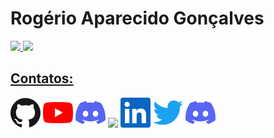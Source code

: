 # Rogério Aparecido Gonçalves



<div>
<a href="https://github.com/rogerioag">
<img height="180em" src="https://github-readme-stats.vercel.app/api/top-langs/?username=rogerioag&layout=compact&langs_count=7&theme=dracula"/>
<img height="180em" src="https://github-readme-stats.vercel.app/api?username=rogerioag&show_icons=true&theme=dracula&include_all_commits=true&count_private=true"/>
</div>
  
## Contatos:

<div>
<a href="https://github.com/rogerioag"><img alt="GitHub" title="GitHub" height="48" width="48" src="assets/github.svg"></a>
<a href="https://youtube.com/@rogeriorag"><img alt="YouTube" title="YouTube" height="48" width="48" src="assets/youtube.svg"></a></a>
<a href="https://instagram.com/rogeriorag" target="_blank"><img alt="Instagram" title="Instagram" height="48" width="48" src="assets/discord.svg" target="_blank"></a>
<!--<a href="https://www.twitch.tv/seu-usuário-aqui" target="_blank"><img src="https://img.shields.io/badge/Twitch-9146FF?style=for-the-badge&logo=twitch&logoColor=white" target="_blank"></a>-->
<a href = "mailto:rogerio.rag@gmail.com"><img src="https://img.shields.io/badge/Gmail-D14836?style=for-the-badge&logo=gmail&logoColor=white" target="_blank"></a>
<a href="https://www.linkedin.com/in/rogerioag"><img alt="LinkedIn" title="LinkedIn" height="48" width="48" src="assets/linkedin.svg" target="_blank"></a>
<a href="https://twitter.com/rogeriorag"><img alt="Twitter" title="Twitter" height="48" width="48" src="assets/twitter.svg"></a>
<a href="https://discord.com/channels/@me/768481177936855040"><img alt="Discord" title="Discord" height="48" width="48" src="assets/discord.svg"></a>
</div>
